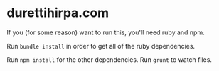 durettihirpa.com
================

If you (for some reason) want to run this, you'll need ruby and npm.

Run `bundle install` in order to get all of the ruby dependencies.

Run `npm install` for the other dependencies. Run `grunt` to watch files.
